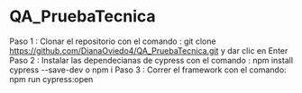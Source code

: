 # QA_PruebaTecnica

Paso 1 : Clonar el repositorio con el comando : git clone https://github.com/DianaOviedo4/QA_PruebaTecnica.git y dar clic en Enter 
Paso 2 : Instalar las dependecianas de cypress con el comando : npm install cypress --save-dev o npm i
Paso 3 : Correr el framework con el comando: npm run cypress:open
